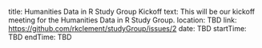 title: Humanities Data in R Study Group Kickoff 
text: This will be our kickoff meeting for the Humanities Data in R Study Group. 
location: TBD
link: https://github.com/rkclement/studyGroup/issues/2
date: TBD
startTime: TBD
endTime: TBD
